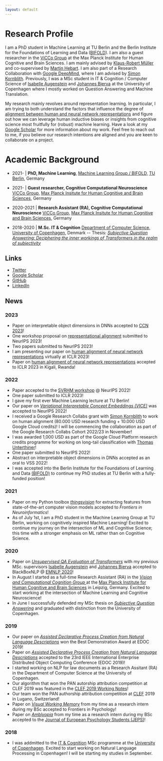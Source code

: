 ```yaml
---
layout: default
---
```


# Research Profile

I am a PhD student in Machine Learning at TU Berlin and the Berlin Institute for the Foundations of Learning and Data (<a href="https://www.bifold.berlin/">BIFOLD</a>). I am also a guest researcher in the <a href="https://www.cbs.mpg.de/independent-research-groups/vision-and-computational-cognition">ViCCo Group</a> at the Max Planck Institute for Human Cognitive and Brain Sciences. I am mainly advised by <a href="https://scholar.google.com/citations?user=jplQac8AAAAJ&hl=en">Klaus-Robert Müller</a> and co-supervised by <a href="http://martin-hebart.de/">Martin Hebart</a>. I am also part of a Research Collaboration with <a href="https://research.google/teams/brain/">Google DeepMind</a>, where I am advised by <a href="https://simonster.com//">Simon Kornblith</a>. Previously, I was a MSc student in IT & Cognition / Computer Science of <a href="http://isabelleaugenstein.github.io/">Isabelle Augenstein</a> and <a href="http://bjerva.github.io/">Johannes Bjerva</a> at the University of Copenhagen where I mostly worked on Question Answering and Machine Translation. 

<p>My research mainly revolves around representation learning. In particular, I am trying to both understand the factors that influence the degree of  <a href="https://arxiv.org/pdf/2211.01201.pdf">alignment between human and neural network representations</a> and figure out how we can leverage human inductive biases or insights from cognitive science most fruitfully for (robust) machine learning. Have a look at my <a href="https://scholar.google.com/citations?user=ktyApiAAAAAJ&hl=de">Google Scholar</a> for more information about my work. Feel free to reach out to me, if you believe our research intentions are aligned and you are keen to collaborate on a project.</p>

# Academic Background

* 2021- | <b>PhD, Machine Learning</b>,
	                <a href="https://www.bifold.berlin/">Machine Learning Group / BIFOLD,</a>
	                <a href="https://www.tu.berlin/en/">TU Berlin</a>, Germany

* 2021- | <b>Guest researcher, Cognitive Computational Neuroscience</b>
	                <a href= "https://www.cbs.mpg.de/independent-research-groups/vision-and-computational-cognition" id="vicco"> ViCCo Group,</a>
	                <a href="https://www.cbs.mpg.de/en" id="mpi_cbs">Max Planck Insitute for Human Cognitive and Brain Sciences</a>, Germany

* 2020-2021 | <b>Research Assistant (RA), Cognitive Computational Neuroscience</b>
	                <a href= "https://www.cbs.mpg.de/independent-research-groups/vision-and-computational-cognition" id="vicco"> ViCCo Group,</a>
	                <a href="https://www.cbs.mpg.de/en" id="mpi_cbs">Max Planck Insitute for Human Cognitive and Brain Sciences</a>, Germany

* 2018-2020 | <b>M.Sc. IT & Cognition</b>
	                <a href= "https://di.ku.dk/english/research/nlp/" id="ku_cs"> Department of Computer Science,</a>
	                <a href="https://di.ku.dk/english/research/machine-learning/" id="ku">University of Copenhagen</a>, Denmark
-- Thesis: <a href="https://arxiv.org/abs/2006.08342"><i>Subjective Question Answering: Deciphering the inner workings of Transformers in the realm of subjectivity</i></a>


## Links
* <a href="https://twitter.com/lukas_mut" class="icon fa-twitter">Twitter</a>
* <a href="https://scholar.google.com/citations?user=ktyApiAAAAAJ&hl=de">Google Scholar</a>
* <a href="https://github.com/LukasMut" class="icon fa-github">GitHub</a>
* <a href="https://www.linkedin.com/in/lukas-muttenthaler/" class="icon fa-linkedin">LinkedIn</a>

## News

### 2023
* Paper on interpretable object dimensions in DNNs accepted to <a href="https://ccneuro.org/">CCN 2023</a>!
* One workshop proposal on <a href="https://representational-alignment.github.io/">representational alignment</a> submitted to NeurIPS 2023!
* Two papers submitted to NeurIPS 2023!
* I am presenting our paper on <a href="https://arxiv.org/pdf/2211.01201.pdf">human alignment of neural network representations</a> virtually at ICLR 2023!
* Paper on <a href="https://openreview.net/forum?id=ReDQ1OUQR0X">human alignment of neural network representations</a> accepted to ICLR 2023 in Kigali, Rwanda!

### 2022
* Paper accepted to the <a href="https://www.svrhm.com/">SVRHM workshop</a> @ NeurIPS 2022!
* One paper submitted to ICLR 2023!
* I gave my first ever Machine Learning lecture at TU Berlin!
* Our paper on <a href="https://proceedings.neurips.cc/paper_files/paper/2022/hash/da1a97b53eec1c763c6d06835538fe3e-Abstract-Conference.html"><i>Variational Interpretable Concept Embeddings (VICE)</i></a> was accepted to NeurIPS 2022!
* I received a Google Research Collabs grant with <a href="https://research.google/people/106005/">Simon Kornblith</a> to work on human alignment (80.000 USD research funding + 10.000 USD Google Cloud credits)! I will be commencing the collaboration as part of the Google Research Collabs Cohort 2022/23 in November!
* I was awarded 1,000 USD as part of the Google Cloud Platform research credits programme for working on long-tail classification with <a href="https://scholar.google.at/citations?user=QCARd5gAAAAJ&hl=en">Thomas Unterthiner</a>!
* One paper submitted to NeurIPS 2022!
* Abstract on interpretable object dimensions in DNNs accepted as an oral to VSS 2022!
* I was accepted into the Berlin Institute for the Foundations of Learning and Data <a href="https://www.bifold.berlin/">(BIFOLD)</a> to continue my PhD studies at TU Berlin with a fully-funded position!
										
### 2021
* Paper on my Python toolbox <a href="https://github.com/ViCCo-Group/thingsvision"><i>thingsvision</i></a> for extracting features from state-of-the-art computer vision models accepted to <i>Frontiers in Neuroinformatics</i>!
* As of July 1st, I am a PhD student in the Machine Learning Group at TU Berlin, working on cognitively inspired Machine Learning! Excited to continue my journey on the intersection of ML and Cognitive Science; this time with a stronger emphasis on ML rather than on Cognitive Science.
										
### 2020
* Paper on  <a href="https://www.aclweb.org/anthology/2020.blackboxnlp-1.8/"><i>Unsupervised QA Evaluation of Transformers</i></a> with my previous MSc. supervisors <a href="http://isabelleaugenstein.github.io/">Isabelle Augenstein</a> and <a href="http://bjerva.github.io/">Johannes Bjerva</a> accepted to BlackBoxNLP @ <a href="https://2020.emnlp.org/">EMNLP 2020</a>!
* In August I started as a full-time Research Assistant (RA) in the <a href= "https://www.cbs.mpg.de/independent-research-groups/vision-and-computational-cognition"><i>Vision and Computational Cognition Group </i> </a> at the <a href="https://www.cbs.mpg.de/">Max Planck Institute for Human Cognitive and Brain Sciences</a> in Leipzig, Germany. Excited to start working at the intersection of Machine Learning and Cognitive Neuroscience!
* In June I successfully defended my MSc thesis on <a href="https://arxiv.org/abs/2006.08342"><i>Subjective Question Answering</i></a> and graduated with distinction from the University of Copenhagen.

### 2019
* Our paper on <a href="https://ieeexplore.ieee.org/abstract/document/8907309"><i>Assisted Declarative Process Creation from Natural Language Descriptions</i></a> won the Best Demonstration Award at EDOC 2019! 
* Paper on <a href="https://ieeexplore.ieee.org/abstract/document/8907309"><i>Assisted Declarative Process Creation from Natural Language Descriptions</i></a> accepted to the 23rd IEEE International Enterprise Distributed Object Computing Conference (EDOC 2019)!
* I started working on NLP for law documents as a Research Assitant (RA) in the Department of Computer Science at the University of Copenhagen.
* Our algorithm that won the PAN autorship attribution competition at CLEF 2019 was featured in the <a href="https://ceur-ws.org/Vol-2380/">CLEF 2019 Working Notes</a>!
* Our team won the PAN authorship attribution competition at <a href="http://www.clef-initiative.eu/">CLEF<a> 2019 in Lugano, Switzerland!
* Paper on <a href="https://www.frontiersin.org/articles/10.3389/fpsyg.2019.00375/full"><i>Visual Working Memory</i></a> from my time as a research intern during my BSc accepted to Frontiers in Psychology!
* Paper on <a href="https://jeps.efpsa.org/articles/abstract/10.5334/jeps.435/"><i>Amblyopia</i></a> from my time as a research intern during my BSc accepted to the <a href="https://efpsa.org/">Journal of European Psychology Students (JEPS)</a>!

### 2018
* I was addmitted to the <a href='https://studies.ku.dk/masters/it-and-cognition/'> IT & Cognition</a> MSc programme at the <a href='https://di.ku.dk/english/' >University of Copenhagen</a>. Excited to start working on Natural Language Processing in Copenhagen! I will be starting my studies in September.

<!-- Google tag (gtag.js) -->
<script async src="https://www.googletagmanager.com/gtag/js?id=G-TY0KLMX3ZV"></script>
<script>
  window.dataLayer = window.dataLayer || [];
  function gtag(){dataLayer.push(arguments);}
  gtag('js', new Date());

  gtag('config', 'G-TY0KLMX3ZV');
</script>
